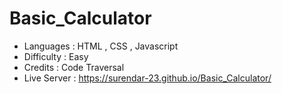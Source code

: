 # Basic_Calculator
* Languages : HTML , CSS , Javascript
* Difficulty : Easy
* Credits : Code Traversal
* Live Server : https://surendar-23.github.io/Basic_Calculator/
